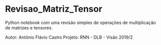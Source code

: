 # Revisao_Matriz_Tensor
Python notebook com uma revisão simples de operações de multiplicação de matrizes e tensores.

Autor: Antônio Flávio Castro
Projeto: RNN - DLB - Visão 2019/2
